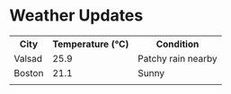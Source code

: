 # Weather Updates

<!-- WEATHER-UPDATE-START -->
<table><tr><th>City</th><th>Temperature (°C)</th><th>Condition</th></tr><tr><td>Valsad</td><td>25.9</td><td>Patchy rain nearby</td></tr><tr><td>Boston</td><td>21.1</td><td>Sunny</td></tr><tr><td></td><td></td><td></td></tr></table>
<!-- WEATHER-UPDATE-END -->
